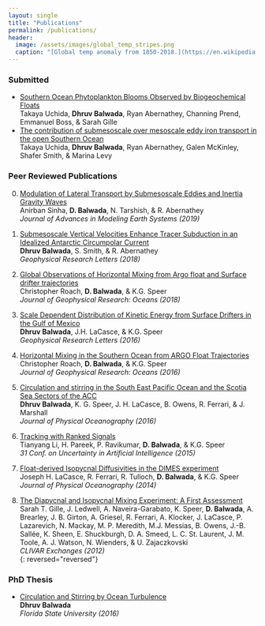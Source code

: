 ```yaml
---
layout: single
title: "Publications"
permalink: /publications/
header:
  image: /assets/images/global_temp_stripes.png
  caption: "[Global temp anomaly from 1850-2018.](https://en.wikipedia.org/wiki/Warming_stripes)"
---
```


### Submitted
- [Southern Ocean Phytoplankton Blooms Observed by Biogeochemical Floats][temp1]  
  Takaya Uchida, **Dhruv Balwada**, Ryan Abernathey, Channing Prend, Emmanuel Boss, & Sarah Gille
- [The contribution of submesoscale over mesoscale eddy iron transport in the open Southern Ocean][temp2]  
  Takaya Uchida, **Dhruv Balwada**, Ryan Abernathey, Galen McKinley, Shafer Smith, & Marina Levy

[temp1]:https://eartharxiv.org/bmex8/
[temp2]:https://eartharxiv.org/xwb75/

### Peer Reviewed Publications

0.  [Modulation of Lateral Transport by Submesoscale Eddies and Inertia Gravity Waves][9]  
    Anirban Sinha, **D. Balwada**, N. Tarshish, & R. Abernathey  
    *Journal of Advances in Modeling Earth Systems (2019)*  

0.  [Submesoscale Vertical Velocities Enhance Tracer Subduction in an Idealized Antarctic Circumpolar Current][8]  
    **Dhruv Balwada**, S. Smith, & R. Abernathey  
    *Geophysical Research Letters (2018)*

0.  [Global Observations of Horizontal Mixing from Argo float and Surface drifter trajectories][7]  
    Christopher Roach, **D. Balwada**, & K.G. Speer   
    *Journal of Geophysical Research: Oceans (2018)*  

0.  [Scale Dependent Distribution of Kinetic Energy from Surface Drifters in the Gulf of Mexico][6]  
    **Dhruv Balwada**, J.H. LaCasce, & K.G. Speer  
    *Geophysical Research Letters (2016)*  

0.  [Horizontal Mixing in the Southern Ocean from ARGO Float Trajectories][5]  
    Christopher Roach, **D. Balwada**, & K.G. Speer  
    *Journal of Geophysical Research: Oceans (2016)*

0.  [Circulation and stirring in the South East Pacific Ocean and the Scotia Sea Sectors of the ACC][4]  
    **Dhruv Balwada**, K. G. Speer, J. H. LaCasce, B. Owens, R. Ferrari, & J. Marshall  
    *Journal of Physical Oceanography (2016)*

0.  [Tracking with Ranked Signals][3]  
    Tianyang Li, H. Pareek, P. Ravikumar, **D. Balwada**, & K.G. Speer  
    *31 Conf. on Uncertainty in Artificial Intelligence (2015)*

0. [Float-derived Isopycnal Diffusivities in the DIMES experiment][2]  
    Joseph H. LaCasce, R. Ferrari, R. Tulloch, **D. Balwada**, & K.G. Speer  
    *Journal of Physical Oceanography (2014)*  

0. [The Diapycnal and Isopycnal Mixing Experiment: A First Assessment][1]  
    Sarah T. Gille, J. Ledwell, A. Naveira-Garabato, K. Speer, **D. Balwada**, A. Brearley, J. B. Girton, A. Griesel, R. Ferrari, A. Klocker, J. LaCasce, P. Lazarevich, N. Mackay, M. P. Meredith, M.J. Messias, B. Owens, J.-B. Sallée, K. Sheen, E. Shuckburgh, D. A. Smeed, L. C. St. Laurent, J. M. Toole, A. J. Watson, N. Wienders, & U. Zajaczkovski  
    *CLIVAR Exchanges (2012)*  
{: reversed="reversed"}


### PhD Thesis  
- [Circulation and Stirring by Ocean Turbulence]  
  **Dhruv Balwada**  
  *Florida State University (2016)*  


[Circulation and Stirring by Ocean Turbulence]: https://dhruvbalwada.github.io/assets/documents/balwada_thesis.pdf


[1]: https://dhruvbalwada.github.io/assets/documents/Gille_et_al2012.pdf
[2]: https://dhruvbalwada.github.io/assets/documents/LaCasce_et_al2014.pdf
[3]: https://dhruvbalwada.github.io/assets/documents/Li_et_al2015.pdf
[4]: https://dhruvbalwada.github.io/assets/documents/Balwada_et_al2016a.pdf
[5]: https://dhruvbalwada.github.io/assets/documents/Roach_et_al2016.pdf
[6]: https://dhruvbalwada.github.io/assets/documents/Balwada_et_al2016b.pdf
[7]: https://dhruvbalwada.github.io/assets/documents/Roach_et_al2018.pdf
[8]: https://dhruvbalwada.github.io/assets/documents/Balwada_et_al2018.pdf
[9]: https://dhruvbalwada.github.io/assets/documents/Sinha_et_al2019.pdf
